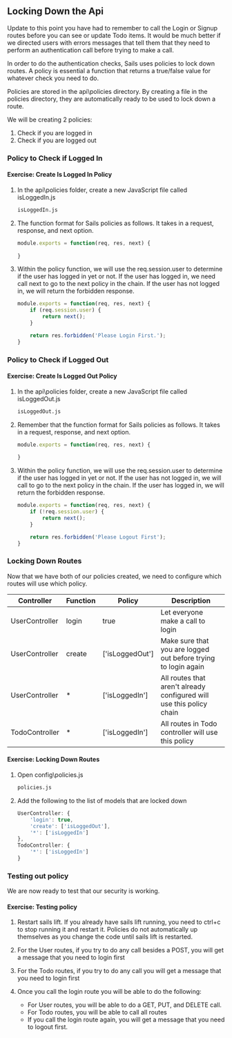 ## Locking Down the Api

Update to this point you have had to remember to call the Login or Signup routes before you can see or update Todo items.  It would be much better if we directed users with errors messages that tell them that they need to perform an authentication call before trying to make a call.  

In order to do the authentication checks, Sails uses policies to lock down routes.  A policy is essential a function that returns a true/false value for whatever check you need to do.  

Policies are stored in the api\policies directory.  By creating a file in  the policies directory, they are automatically ready to be used to lock down a route.  

We will be creating 2 policies:  

1. Check if you are logged in  
1. Check if you are logged out

### Policy to Check if Logged In

<h4 class="exercise-start">
    <b>Exercise</b>: Create Is Logged In Policy
</h4>

1. In the api\policies folder, create a new JavaScript file called isLoggedIn.js

    ```bash
    isLoggedIn.js
    ```

1. The function format for Sails policies as follows.  It takes in a request, response, and next option.  

    ```javascript
    module.exports = function(req, res, next) {
        
    }
    ```

1. Within the policy function, we will use the req.session.user to determine if the user has logged in yet or not.  If the user has logged in, we need call next to go to the next policy in the chain.  If the user has not logged in, we will return the forbidden response.

    ```javascript
    module.exports = function(req, res, next) {
        if (req.session.user) {
            return next();
        }

        return res.forbidden('Please Login First.');
    }
    ```

<div class="exercise-end"></div>

### Policy to Check if Logged Out

<h4 class="exercise-start">
    <b>Exercise</b>: Create Is Logged Out Policy
</h4>

1. In the api\policies folder, create a new JavaScript file called isLoggedOut.js

    ```bash
    isLoggedOut.js
    ```

1. Remember that the function format for Sails policies as follows.  It takes in a request, response, and next option.  

    ```javascript
    module.exports = function(req, res, next) {
        
    }
    ```

1. Within the policy function, we will use the req.session.user to determine if the user has logged in yet or not.  If the user has not logged in, we will call to go to the next policy in the chain. If the user has logged in, we will return the forbidden response.  

    ```javascript
    module.exports = function(req, res, next) {
        if (!req.session.user) {
            return next();
        }

        return res.forbidden('Please Logout First');
    }
    ```

<div class="exercise-end"></div>

### Locking Down Routes

Now that we have both of our policies created, we need to configure which routes will use which policy.  

| Controller | Function | Policy | Description |
| ---- | ---- | ---- | ---- |
| UserController | login | true | Let everyone make a call to login |
| UserController | create | ['isLoggedOut'] | Make sure that you are logged out before trying to login again |
| UserController | * | ['isLoggedIn'] | All routes that aren't already configured will use this policy chain |
| TodoController | * | ['isLoggedIn'] | All routes in Todo controller will use this policy |

<h4 class="exercise-start">
    <b>Exercise</b>: Locking Down Routes
</h4>

1. Open config\policies.js

    ```bash
    policies.js
    ```

1. Add the following to the list of models that are locked down

    ```JavaScript
    UserController: {
        'login': true,
        'create': ['isLoggedOut'],
        '*': ['isLoggedIn']
    },
    TodoController: {
        '*': ['isLoggedIn']
    }
    ```

<div class="exercise-end"></div>

### Testing out policy

We are now ready to test that our security is working.

<h4 class="exercise-start">
    <b>Exercise</b>: Testing policy
</h4>

1. Restart sails lift.  If you already have sails lift running, you need to ctrl+c to stop running it and restart it.  Policies do not automatically up themselves as you change the code until sails lift is restarted.

1. For the User routes, if you try to do any call besides a POST, you will get a message that you need to login first
1. For the Todo routes, if you try to do any call you will get a message that you need to login first
1. Once you call the login route you will be able to do the following:

    * For User routes, you will be able to do a GET, PUT, and DELETE call.  
    * For Todo routes, you will be able to call all routes
    * If you call the login route again, you will get a message that you need to logout first.

<div class="exercise-end"></div>
